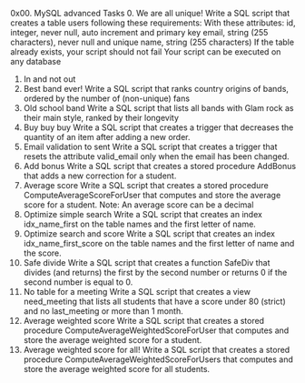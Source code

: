 0x00. MySQL advanced
Tasks
0. We are all unique!
Write a SQL script that creates a table users following these requirements:
With these attributes:
id, integer, never null, auto increment and primary key
email, string (255 characters), never null and unique
name, string (255 characters)
If the table already exists, your script should not fail
Your script can be executed on any database
1. In and not out
2. Best band ever!
Write a SQL script that ranks country origins of bands, ordered by the number of (non-unique) fans
3. Old school band
Write a SQL script that lists all bands with Glam rock as their main style, ranked by their longevity
4. Buy buy buy
Write a SQL script that creates a trigger that decreases the quantity of an item after adding a new order.
5. Email validation to sent
Write a SQL script that creates a trigger that resets the attribute valid_email only when the email has been changed.
6. Add bonus
Write a SQL script that creates a stored procedure AddBonus that adds a new correction for a student.
7. Average score
Write a SQL script that creates a stored procedure ComputeAverageScoreForUser that computes and store the average score for a student. Note: An average score can be a decimal
8. Optimize simple search
Write a SQL script that creates an index idx_name_first on the table names and the first letter of name.
9. Optimize search and score
Write a SQL script that creates an index idx_name_first_score on the table names and the first letter of name and the score.
10. Safe divide
Write a SQL script that creates a function SafeDiv that divides (and returns) the first by the second number or returns 0 if the second number is equal to 0.
11. No table for a meeting
Write a SQL script that creates a view need_meeting that lists all students that have a score under 80 (strict) and no last_meeting or more than 1 month.
12. Average weighted score
Write a SQL script that creates a stored procedure ComputeAverageWeightedScoreForUser that computes and store the average weighted score for a student.
13. Average weighted score for all!
Write a SQL script that creates a stored procedure ComputeAverageWeightedScoreForUsers that computes and store the average weighted score for all students.
